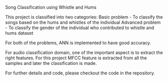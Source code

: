Song Classification using Whistle and Hums

This project is classified into two categories:
	Basic problem - To classify the songs based on the hums and whistles of the individual
	Advanced problem - To classify the gender of the individual who contributed to whistle and hums dataset

For both of the problems, ANN is implemented to have good accuracy.

For audio classification domain, one of the important aspect is to extract the right features. For this project MFCC feature is extracted from all the samples and later the classification is made.

For further details and code, please checkout the code in the repository.

